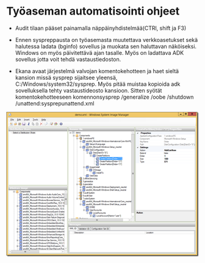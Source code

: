 
# Työaseman automatisointi ohjeet  

* Audit tilaan pääset painamalla näppäinyhdistelmää(CTRl, shift ja F3)  

* Ennen syspreppausta on työasemasta muutettava verkkoasetukset sekä halutessa ladata (bginfo) sovellus ja muokata sen haluttavan näköiseksi. Windows on myös päivitettävä ajan tasalle. Myös on ladattava ADK sovellus jotta voit tehdä vastaustiedoston.   

* Ekana avaat järjestelmä valvojan komentokehotteen ja haet sieltä kansion missä sysprep sijaitsee yleensä, C:/Windows/system32/sysprep. Myös pitää muistaa kopioida adk sovelluksella tehty vastaustideosto kansioon. Sitten syötät komentokehotteeseen komennonsysprep /generalize /oobe /shutdown /unattend:sysprepunattend.xml  

![kuva vastaustiedostosta](vastaustiedosto.png)


